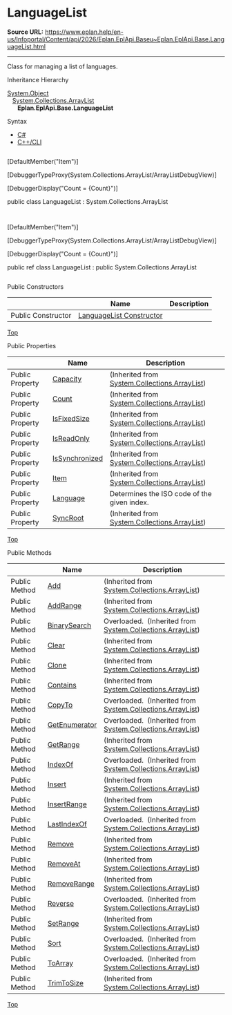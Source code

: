 # LanguageList

**Source URL:** https://www.eplan.help/en-us/Infoportal/Content/api/2026/Eplan.EplApi.Baseu~Eplan.EplApi.Base.LanguageList.html

---

Class for managing a list of languages.

Inheritance Hierarchy

[System.Object](#)  
   [System.Collections.ArrayList](#)  
      **Eplan.EplApi.Base.LanguageList**

Syntax

- [C#](#i-syntax-CS)
- [C++/CLI](#i-syntax-CPP2005)

```
```
[DefaultMember("Item")]

[DebuggerTypeProxy(System.Collections.ArrayList/ArrayListDebugView)]

[DebuggerDisplay("Count = {Count}")]

public class LanguageList : System.Collections.ArrayList
```
```

```
```
[DefaultMember("Item")]

[DebuggerTypeProxy(System.Collections.ArrayList/ArrayListDebugView)]

[DebuggerDisplay("Count = {Count}")]

public ref class LanguageList : public System.Collections.ArrayList
```
```



Public Constructors

|  | Name | Description |
| --- | --- | --- |
| Public Constructor | [LanguageList Constructor](Eplan.EplApi.Baseu~Eplan.EplApi.Base.LanguageList~_ctor.html) |  |

[Top](#top)



Public Properties

|  | Name | Description |
| --- | --- | --- |
| Public Property | [Capacity](#) | (Inherited from [System.Collections.ArrayList](#)) |
| Public Property | [Count](#) | (Inherited from [System.Collections.ArrayList](#)) |
| Public Property | [IsFixedSize](#) | (Inherited from [System.Collections.ArrayList](#)) |
| Public Property | [IsReadOnly](#) | (Inherited from [System.Collections.ArrayList](#)) |
| Public Property | [IsSynchronized](#) | (Inherited from [System.Collections.ArrayList](#)) |
| Public Property | [Item](#) | (Inherited from [System.Collections.ArrayList](#)) |
| Public Property | [Language](Eplan.EplApi.Baseu~Eplan.EplApi.Base.LanguageList~Language.html) | Determines the ISO code of the given index. |
| Public Property | [SyncRoot](#) | (Inherited from [System.Collections.ArrayList](#)) |

[Top](#top)

Public Methods

|  | Name | Description |
| --- | --- | --- |
| Public Method | [Add](#) | (Inherited from [System.Collections.ArrayList](#)) |
| Public Method | [AddRange](#) | (Inherited from [System.Collections.ArrayList](#)) |
| Public Method | [BinarySearch](#) | Overloaded.  (Inherited from [System.Collections.ArrayList](#)) |
| Public Method | [Clear](#) | (Inherited from [System.Collections.ArrayList](#)) |
| Public Method | [Clone](#) | (Inherited from [System.Collections.ArrayList](#)) |
| Public Method | [Contains](#) | (Inherited from [System.Collections.ArrayList](#)) |
| Public Method | [CopyTo](#) | Overloaded.  (Inherited from [System.Collections.ArrayList](#)) |
| Public Method | [GetEnumerator](#) | Overloaded.  (Inherited from [System.Collections.ArrayList](#)) |
| Public Method | [GetRange](#) | (Inherited from [System.Collections.ArrayList](#)) |
| Public Method | [IndexOf](#) | Overloaded.  (Inherited from [System.Collections.ArrayList](#)) |
| Public Method | [Insert](#) | (Inherited from [System.Collections.ArrayList](#)) |
| Public Method | [InsertRange](#) | (Inherited from [System.Collections.ArrayList](#)) |
| Public Method | [LastIndexOf](#) | Overloaded.  (Inherited from [System.Collections.ArrayList](#)) |
| Public Method | [Remove](#) | (Inherited from [System.Collections.ArrayList](#)) |
| Public Method | [RemoveAt](#) | (Inherited from [System.Collections.ArrayList](#)) |
| Public Method | [RemoveRange](#) | (Inherited from [System.Collections.ArrayList](#)) |
| Public Method | [Reverse](#) | Overloaded.  (Inherited from [System.Collections.ArrayList](#)) |
| Public Method | [SetRange](#) | (Inherited from [System.Collections.ArrayList](#)) |
| Public Method | [Sort](#) | Overloaded.  (Inherited from [System.Collections.ArrayList](#)) |
| Public Method | [ToArray](#) | Overloaded.  (Inherited from [System.Collections.ArrayList](#)) |
| Public Method | [TrimToSize](#) | (Inherited from [System.Collections.ArrayList](#)) |

[Top](#top)
